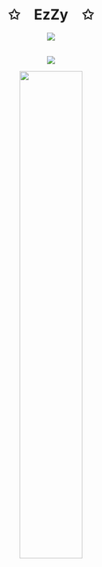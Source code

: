 <p align="center">
    <h1 align="center">✩&emsp;EzZy&emsp;✩</h1>
</p>
<div align="center">
    <a href="https://git.io/typing-svg"><img src="https://readme-typing-svg.herokuapp.com?font=Fira+Code&size=21&duration=3000&pause=1000&color=2DF70D&center=true&vCenter=true&width=435&lines=Welcome+to+my+profile;wassup"/></a>
</div>
<br>
<p align="center">
    <img id="preview" src="https://komarev.com/ghpvc/?username=EzZy001&color=brightgreen">
</p>
<p align="center">
    <a href="https://github.com/EzZy001"><img width="50%" src="https://github-readme-stats.vercel.app/api/top-langs/?username=EzZy001&theme=dark&layout=compact&langs_count=6&bg_color=101010&hide_title=true"></a>
</p>
<br>
<div align="center">
    <img id="streak" href="https://github-readme-streak-stats.herokuapp.com/?user=EzZy001">
</div>
